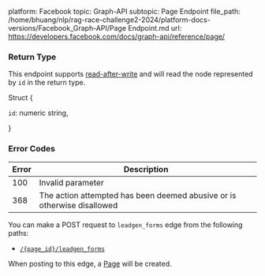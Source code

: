 platform: Facebook
topic: Graph-API
subtopic: Page Endpoint
file_path: /home/bhuang/nlp/rag-race-challenge2-2024/platform-docs-versions/Facebook_Graph-API/Page Endpoint.md
url: https://developers.facebook.com/docs/graph-api/reference/page/

### Return Type

This endpoint supports [read-after-write](https://developers.facebook.com/docs/graph-api/advanced/#read-after-write) and will read the node represented by `id` in the return type.

Struct {

`id`: numeric string,

}

### Error Codes

| Error | Description |
| --- | --- |
| 100 | Invalid parameter |
| 368 | The action attempted has been deemed abusive or is otherwise disallowed |

You can make a POST request to `leadgen_forms` edge from the following paths:

* [`/{page_id}/leadgen_forms`](https://developers.facebook.com/docs/graph-api/reference/page/leadgen_forms/)

When posting to this edge, a [Page](https://developers.facebook.com/docs/graph-api/reference/page/) will be created.